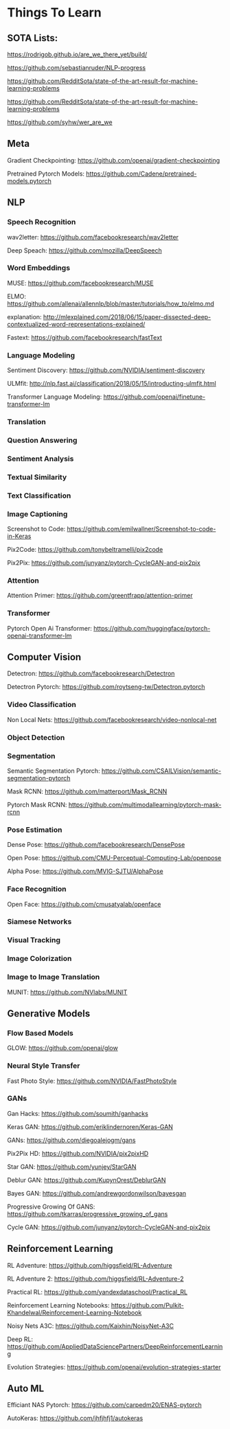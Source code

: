 
# Things To Learn

## SOTA Lists:

https://rodrigob.github.io/are_we_there_yet/build/

https://github.com/sebastianruder/NLP-progress

https://github.com/RedditSota/state-of-the-art-result-for-machine-learning-problems

https://github.com/RedditSota/state-of-the-art-result-for-machine-learning-problems

https://github.com/syhw/wer_are_we

## Meta

Gradient Checkpointing: https://github.com/openai/gradient-checkpointing

Pretrained Pytorch Models: https://github.com/Cadene/pretrained-models.pytorch

## NLP

### Speech Recognition

wav2letter: https://github.com/facebookresearch/wav2letter

Deep Speach: https://github.com/mozilla/DeepSpeech

### Word Embeddings

MUSE: https://github.com/facebookresearch/MUSE

ELMO: https://github.com/allenai/allennlp/blob/master/tutorials/how_to/elmo.md

explanation: http://mlexplained.com/2018/06/15/paper-dissected-deep-contextualized-word-representations-explained/

Fastext: https://github.com/facebookresearch/fastText

### Language Modeling

Sentiment Discovery: https://github.com/NVIDIA/sentiment-discovery

ULMfit: http://nlp.fast.ai/classification/2018/05/15/introducting-ulmfit.html

Transformer Language Modeling: https://github.com/openai/finetune-transformer-lm

### Translation

### Question Answering

### Sentiment Analysis

### Textual Similarity

### Text Classification

### Image Captioning

Screenshot to Code: https://github.com/emilwallner/Screenshot-to-code-in-Keras

Pix2Code: https://github.com/tonybeltramelli/pix2code

Pix2Pix: https://github.com/junyanz/pytorch-CycleGAN-and-pix2pix

### Attention
Attention Primer: https://github.com/greentfrapp/attention-primer

### Transformer
Pytorch Open Ai Transformer: https://github.com/huggingface/pytorch-openai-transformer-lm

## Computer Vision

Detectron: https://github.com/facebookresearch/Detectron

Detectron Pytorch: https://github.com/roytseng-tw/Detectron.pytorch

### Video Classification

Non Local Nets: https://github.com/facebookresearch/video-nonlocal-net

### Object Detection

### Segmentation

Semantic Segmentation Pytorch: https://github.com/CSAILVision/semantic-segmentation-pytorch

Mask RCNN: https://github.com/matterport/Mask_RCNN

Pytorch Mask RCNN: https://github.com/multimodallearning/pytorch-mask-rcnn

### Pose Estimation

Dense Pose: https://github.com/facebookresearch/DensePose

Open Pose: https://github.com/CMU-Perceptual-Computing-Lab/openpose

Alpha Pose: https://github.com/MVIG-SJTU/AlphaPose

### Face Recognition

Open Face: https://github.com/cmusatyalab/openface

### Siamese Networks

### Visual Tracking

### Image Colorization

### Image to Image Translation

MUNIT: https://github.com/NVlabs/MUNIT

## Generative Models

### Flow Based Models

GLOW: https://github.com/openai/glow

### Neural Style Transfer

Fast Photo Style: https://github.com/NVIDIA/FastPhotoStyle

### GANs

Gan Hacks: https://github.com/soumith/ganhacks

Keras GAN: https://github.com/eriklindernoren/Keras-GAN

GANs: https://github.com/diegoalejogm/gans

Pix2Pix HD: https://github.com/NVIDIA/pix2pixHD

Star GAN: https://github.com/yunjey/StarGAN

Deblur GAN: https://github.com/KupynOrest/DeblurGAN

Bayes GAN: https://github.com/andrewgordonwilson/bayesgan

Progressive Growing Of GANS: https://github.com/tkarras/progressive_growing_of_gans

Cycle GAN: https://github.com/junyanz/pytorch-CycleGAN-and-pix2pix

## Reinforcement Learning

RL Adventure: https://github.com/higgsfield/RL-Adventure

RL Adventure 2: https://github.com/higgsfield/RL-Adventure-2

Practical RL: https://github.com/yandexdataschool/Practical_RL

Reinforcement Learning Notebooks: https://github.com/Pulkit-Khandelwal/Reinforcement-Learning-Notebook

Noisy Nets A3C: https://github.com/Kaixhin/NoisyNet-A3C

Deep RL: https://github.com/AppliedDataSciencePartners/DeepReinforcementLearning

Evolution Strategies: https://github.com/openai/evolution-strategies-starter

## Auto ML

Efficiant NAS Pytorch: https://github.com/carpedm20/ENAS-pytorch

AutoKeras: https://github.com/jhfjhfj1/autokeras
